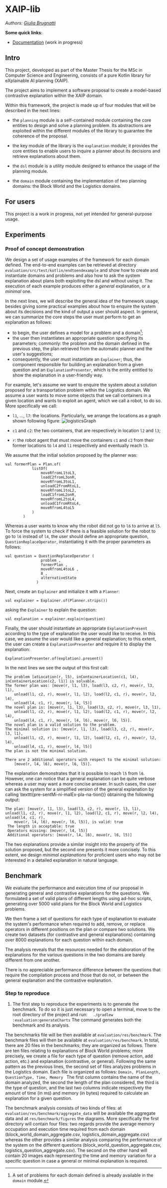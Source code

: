 # XAIP-lib

*Authors:
[Giulia Brugnatti](https://github.com/giuliab97)*


**Some quick links**:
- [Documentation](https://giuliab97.github.io/xaip-lib/) (work in progress)

## Intro

This project, developed as part of the Master Thesis for the MSc in Computer Science and Engineering, consists of a pure Kotlin library for eXplainable AI planning (XAIP).

The project aims to implement a software proposal to create a model-based contrastive explanation within the XAIP domain.

Within this framework, the project is made up of four modules that will be described in the next lines:

- the `planning` module is a self-contained module containing the core entities to design and solve a planning problem.
Its abstractions are exploited within the different modules of the library to guarantee the coherence of the proposal.

- the key module of the library is the `explanation` module; it provides the core entities to enable users to inquire a planner about its decisions and retrieve explanations about them.

- the `dsl` module is a utility module designed to enhance the usage of the planning module.

- the `domain` module containing the implementation of two planning domains: the Block World and the Logistics domains.


## For users

This project is a work in progress, not yet intended for general-purpose usage.

## Experiments

### Proof of concept demonstration

We design a set of usage examples of the framework for each domain defined.
The end-to-end examples can be retrieved at directory `evaluation/src/test/kotlin/endtoendexample` and show how to create and instantiate domains and problems and also how to ask the system explanation about plans both exploiting the dsl and without using it.
The execution of each example produces either a *general* explanation, or a *minimal* one.

In the next lines, we will describe the general idea of the framework usage, besides giving some practical examples about how to enquire the system about its decisions and the kind of output a user should aspect.
In general, we can summarize the core steps the user must perform to get an explanation as follows:
- to begin, the user defines a model for a problem and a domain[^1];
- the user then instantiates an appropriate question specifying its parameters; commonly: the problem and the domain defined in the previous step, the plan retrieved from the automatic planner and the user's suggestions;
- consequently, the user must instantiate an `Explainer`; thus, the component responsible for building an explanation from a given question and an `ExplanationPresenter`, which is the entity entitled to show the explanation in a user-friendly way.

For example, let's assume we want to enquire the system about a solution proposed for a transportation problem within the Logistics domain.
We assume a user wants to move some objects that we call containers in a given location and wants to exploit an agent, which we call a robot, to do so.
More specifically we call:
- `l1`, ..., `l7`: the locations. Particularly, we arrange the locations as a graph shown following figure:
![logisticsGraph](https://user-images.githubusercontent.com/60556203/221888187-64ebd69f-6c67-43ba-a650-5a8549e6aed2.png)

- `c1` and `c2`: the two containers, that are respectively in location `l2` and `l3`;
- `r`: the robot agent that must move the containers `c1` and `c2` from their former locations to `l4` and `l1` respectively and eventually reach `l5`.

We assume that the initial solution proposed by the planner was:
```
val formerPlan = Plan.of(
            listOf(
                moveRfromL1toL3,
                loadC2fromL3onR,
                moveRfromL3toL1,
                unloadC2fromRtoL1,
                moveRfromL1toL2,
                loadC1fromL2onR,
                moveRfromL2toL4,
                unloadC1fromRtoL4,
                moveRfromL4toL5
            )
        )
```
Whereas a user wants to know why the robot did not go to `l6` to arrive at `l5`.
To force the system to check if there is a feasible solution for the robot to go to `l6` instead of `l4`, the user should define an appropriate question, `QuestionReplaceOperator`, instantiating it with the proper parameters as follows:
```
val question = QuestionReplaceOperator (
                problem ,
                formerPlan ,
                moveRfromL4toL6 ,
                8 ,
                alternativeState
              )
```
Next, create an `Explainer` and initialize it with a `Planner`:
```
val explainer = Explainer.of(Planner.strips())
```

asking the `Explainer` to explain the question:
```
val explanation = explainer.explain(question)
```
Finally, the user should instantiate an appropriate `ExplanationPresent` according to the type of explanation the user would like to receive. In this case, we assume the user would like a general explanation; to this extent, the user can create a `ExplanationPresenter` and require it to display the explanation:
```
ExplanationPresenter.of(explation).present()
```
In the next lines we see the output of this first call:
```
The problem [atLocation(r, l5), inContainerLocation(c1, l4), inContainerLocation(c2, l1)] is solvable.
The former plan was: [move(r, l1, l3), load(l3, c2, r), move(r, l3, l1),
    unload(l1, c2, r), move(r, l1, l2), load(l2, c1, r), move(r, l2, l4), 
    unload(l4, c1, r), move(r, l4, l5)]
The novel plan is: [move(r, l1, l3), load(l3, c2, r), move(r, l3, l1),
    unload(l1, c2, r), move(r, l1, l2), load(l2, c1, r), move(r, l2, l4), 
    unload(l4, c1, r), move(r, l4, l6), move(r, l6, l5)].
The novel plan is a valid solution to the problem.
The minimal solution is: [move(r, l1, l3), load(l3, c2, r), move(r, l3, l1), 
    unload(l1, c2, r), move(r, l1, l2), load(l2, c1, r), move(r, l2, l4), 
    unload(l4, c1, r), move(r, l4, l5)]
The plan is not the minimal solution.

There are 2 additional operators with respect to the minimal solution: 
    [move(r, l4, l6), move(r, l6, l5)].
```
The explanation demonstrates that it is possible to reach `l5` from `l6`. However, one can notice that a general explanation can be quite verbose whereas a user may want a more concise answer.
In such cases, the user can ask the system for a simplified version of the general explanation by calling \texttt{pre\-sentMi\-ni\-malEx\-pla\-na\-tion()} obtaining the following output:
```
The plan: [move(r, l1, l3), load(l3, c2, r), move(r, l3, l1), unload(l1, c2, r), move(r, l1, l2), load(l2, c1, r), move(r, l2, l4), unload(l4, c1, r), 
    move(r, l4, l6), move(r, l6, l5)], is valid: true
 The length is acceptable: true
 Operators missing: [move(r, l4, l5)]
 Additional operators: [move(r, l4, l6), move(r, l6, l5)]
``` 
The two explanations provide a similar insight into the property of the solution proposed, but the second one presents it more concisely.
To this extent, we design *minimal explanations* for proficient users who may not be interested in a detailed explanation in natural language.

[^1]: A set of problems for each domain defined is already available in the `domain` module.

## Benchmark
We evaluate the performance and execution time of our proposal in generating general and contrastive explanations for the questions. We formulated a set of valid plans of different lengths using ad-hoc scripts, generating over 5000 valid plans for the Block World and Logistics problems.

We then frame a set of questions for each type of explanation to evaluate the system's performance when required to add, remove, or replace operators in different positions on the plan or compare two solutions. We create two datasets (for contrastive and general explanations) containing over 8000 explanations for each question within each domain.

The analysis reveals that the resources needed for the elaboration of the explanations for the various questions in the two domains are barely different from one another.

There is no appreciable performance difference between the questions that require the compilation process and those that do not, or between the general explanation and the contrastive explanation.

### Step to reproduce
1. The first step to reproduce the experiments is to generate the benchmark. To do so it is just necessary to open a terminal, move to the root directory of the project and run:
```  ./gradlew :evaluation:generateCharts```
The command generates both the benchmark and its analysis.

The benchmarks file will be then available at `evaluation/res/benchmark`. The benchmark files will then be available at `evaluation/res/benchmark`. In total, there are 20 files in the benchmarks; they are organized as follows.
There are ten files relating to explanations of Block World problems; more precisely, we create a file for each type of question (remove action, add action, etc.) and explanation (contrastive, or general).
Following the same pattern as the previous lines, the second set of files analyzes problems in the Logistics domain.
Each file is organized as follows: 
 ```Domain, PlanLength, QuestionType, Time, Memory ```
The first column contains the name of the domain analyzed, the second the length of the plan considered, the third is the type of question, and the last two columns indicate respectively the amount of time (in ms) and memory (in bytes) required to calculate an explanation for a given question.

The benchmark analysis consists of two kinds of files: at `evaluation/res/benchmark/aggregate_data` will be available the aggregate data and at `res/benchmark/figures` the diagrams.
More specifically the first directory will contain four files: two regards provide the average memory occupation and execution time required from each domain (block_world_domain_aggregate.csv, logistics_domain_aggregate.csv) whereas the other provides a similar analysis comparing the performance of the system on the different questions (block_world_question_aggregate.csv, logistics_question_aggregate.csv).
The second on the other hand will contain 20 images each representing the time and memory variation for a specific question in case a general or minimal explanation is required.
